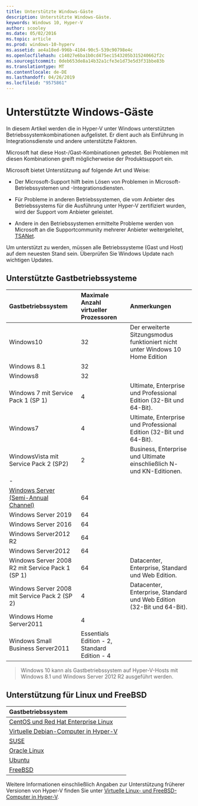 ```yaml
---
title: Unterstützte Windows-Gäste
description: Unterstützte Windows-Gäste.
keywords: Windows 10, Hyper-V
author: scooley
ms.date: 05/02/2016
ms.topic: article
ms.prod: windows-10-hyperv
ms.assetid: ae4a18ed-996b-4104-90c5-539c90798e4c
ms.openlocfilehash: c14027e6ba1b0cd475ec1543205b315240662f2c
ms.sourcegitcommit: 0deb653de8a14b32a1cfe3e1d73e5d3f31bbe83b
ms.translationtype: MT
ms.contentlocale: de-DE
ms.lasthandoff: 04/26/2019
ms.locfileid: "9575861"
---
```

# <a name="supported-windows-guests"></a>Unterstützte Windows-Gäste

In diesem Artikel werden die in Hyper-V unter Windows unterstützten Betriebssystemkombinationen aufgelistet.  Er dient auch als Einführung in Integrationsdienste und andere unterstützte Faktoren.

Microsoft hat diese Host-/Gast-Kombinationen getestet.  Bei Problemen mit diesen Kombinationen greift möglicherweise der Produktsupport ein.

Microsoft bietet Unterstützung auf folgende Art und Weise:

* Der Microsoft-Support hilft beim Lösen von Problemen in Microsoft-Betriebssystemen und -Integrationsdiensten.

* Für Probleme in anderen Betriebssystemen, die vom Anbieter des Betriebssystems für die Ausführung unter Hyper-V zertifiziert wurden, wird der Support vom Anbieter geleistet.

* Andere in den Betriebssystemen ermittelte Probleme werden von Microsoft an die Supportcommunity mehrerer Anbieter weitergeleitet, [TSANet](http://www.tsanet.org/).

Um unterstützt zu werden, müssen alle Betriebssysteme (Gast und Host) auf dem neuesten Stand sein.  Überprüfen Sie Windows Update nach wichtigen Updates.

## <a name="supported-guest-operating-systems"></a>Unterstützte Gastbetriebssysteme

| Gastbetriebssystem |  Maximale Anzahl virtueller Prozessoren | Anmerkungen |
|:-----|:-----|:-----|
| Windows10 | 32 |Der erweiterte Sitzungsmodus funktioniert nicht unter Windows 10 Home Edition |
| Windows 8.1 | 32 | |
| Windows8 | 32 ||
| Windows 7 mit Service Pack 1 (SP 1) | 4 | Ultimate, Enterprise und Professional Edition (32-Bit und 64-Bit). |
| Windows7 | 4 | Ultimate, Enterprise und Professional Edition (32-Bit und 64-Bit). |
| WindowsVista mit Service Pack 2 (SP2) | 2 | Business, Enterprise und Ultimate einschließlich N- und KN-Editionen. |
| - | | |
| [Windows Server (Semi-Annual Channel)](https://docs.microsoft.com/en-us/windows-server/get-started/semi-annual-channel-overview) | 64 | |
| Windows Server 2019 | 64 | |
| Windows Server 2016 | 64 | |
| Windows Server2012 R2 | 64 | |
| Windows Server2012 | 64 | |
| Windows Server 2008 R2 mit Service Pack 1 (SP 1) | 64 | Datacenter, Enterprise, Standard und Web Edition. |
| Windows Server 2008 mit Service Pack 2 (SP 2) | 4 | Datacenter, Enterprise, Standard und Web Edition (32-Bit und 64-Bit). |
| Windows Home Server2011 | 4 | |
| Windows Small Business Server2011 | Essentials Edition - 2, Standard Edition - 4 | |

> Windows 10 kann als Gastbetriebssystem auf Hyper-V-Hosts mit Windows 8.1 und Windows Server 2012 R2 ausgeführt werden.

## <a name="supported-linux-and-free-bsd"></a>Unterstützung für Linux und FreeBSD

| Gastbetriebssystem |  |
|:-----|:------|
| [CentOS und Red Hat Enterprise Linux](https://technet.microsoft.com/library/dn531026.aspx) | |
| [Virtuelle Debian-Computer in Hyper-V](https://technet.microsoft.com/library/dn614985.aspx) | |
| [SUSE](https://technet.microsoft.com/en-us/library/dn531027.aspx) | |
| [Oracle Linux](https://technet.microsoft.com/en-us/library/dn609828.aspx)  | |
| [Ubuntu](https://technet.microsoft.com/en-us/library/dn531029.aspx) | |
| [FreeBSD](https://technet.microsoft.com/library/dn848318.aspx) | |

Weitere Informationen einschließlich Angaben zur Unterstützung früherer Versionen von Hyper-V finden Sie unter [Virtuelle Linux- und FreeBSD-Computer in Hyper-V](https://technet.microsoft.com/library/dn531030.aspx).
